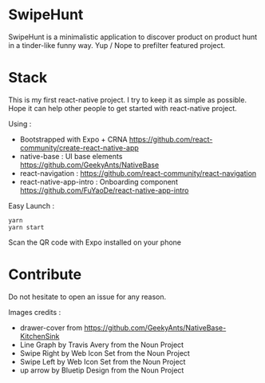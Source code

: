 # SwipeHunt

SwipeHunt is a minimalistic application to discover product on product hunt in a tinder-like funny way. Yup / Nope to prefilter featured project.

# Stack

This is my first react-native project. I try to keep it as simple as possible. Hope it can help other people to get started with react-native project.

Using :

* Bootstrapped with Expo + CRNA https://github.com/react-community/create-react-native-app
* native-base : UI base elements https://github.com/GeekyAnts/NativeBase
* react-navigation : https://github.com/react-community/react-navigation
* react-native-app-intro : Onboarding component https://github.com/FuYaoDe/react-native-app-intro

Easy Launch :

```
yarn
yarn start
```

Scan the QR code with Expo installed on your phone

# Contribute

Do not hesitate to open an issue for any reason.

Images credits :

* drawer-cover from https://github.com/GeekyAnts/NativeBase-KitchenSink
* Line Graph by Travis Avery from the Noun Project
* Swipe Right by Web Icon Set from the Noun Project
* Swipe Left by Web Icon Set from the Noun Project
* up arrow by Bluetip Design from the Noun Project
